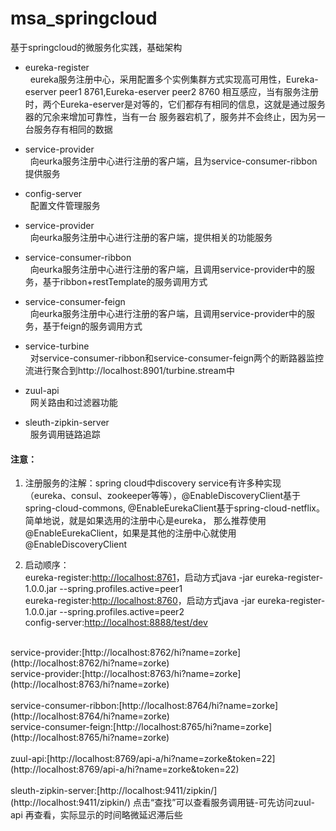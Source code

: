 # msa_springcloud
基于springcloud的微服务化实践，基础架构

* eureka-register<br>
&nbsp;&nbsp;eureka服务注册中心，采用配置多个实例集群方式实现高可用性，Eureka-eserver peer1 8761,Eureka-eserver peer2 8760
相互感应，当有服务注册时，两个Eureka-eserver是对等的，它们都存有相同的信息，这就是通过服务器的冗余来增加可靠性，当有一台
服务器宕机了，服务并不会终止，因为另一台服务存有相同的数据

* service-provider<br>
&nbsp;&nbsp;向eurka服务注册中心进行注册的客户端，且为service-consumer-ribbon提供服务

* config-server<br>
&nbsp;&nbsp;配置文件管理服务

* service-provider<br>
&nbsp;&nbsp;向eurka服务注册中心进行注册的客户端，提供相关的功能服务

* service-consumer-ribbon<br>
&nbsp;&nbsp;向eurka服务注册中心进行注册的客户端，且调用service-provider中的服务，基于ribbon+restTemplate的服务调用方式
* service-consumer-feign<br>
&nbsp;&nbsp;向eurka服务注册中心进行注册的客户端，且调用service-provider中的服务，基于feign的服务调用方式
* service-turbine<br>
&nbsp;&nbsp;对service-consumer-ribbon和service-consumer-feign两个的断路器监控流进行聚合到http://localhost:8901/turbine.stream中

* zuul-api<br>
&nbsp;&nbsp;网关路由和过滤器功能

* sleuth-zipkin-server<br>
&nbsp;&nbsp;服务调用链路追踪

#### 注意：
1. 注册服务的注解：spring cloud中discovery service有许多种实现（eureka、consul、zookeeper等等），@EnableDiscoveryClient基于
spring-cloud-commons, @EnableEurekaClient基于spring-cloud-netflix。简单地说，就是如果选用的注册中心是eureka，
那么推荐使用@EnableEurekaClient，如果是其他的注册中心就使用@EnableDiscoveryClient

2. 启动顺序：<br>
eureka-register:[http://localhost:8761](http://localhost:8761)，启动方式java -jar eureka-register-1.0.0.jar --spring.profiles.active=peer1<br>
eureka-register:[http://localhost:8760](http://localhost:8760)，启动方式java -jar eureka-register-1.0.0.jar --spring.profiles.active=peer2<br>
config-server:[http://localhost:8888/test/dev](http://localhost:8888/test/dev)<br>
<br>
service-provider:[http://localhost:8762/hi?name=zorke](http://localhost:8762/hi?name=zorke)<br>
service-provider:[http://localhost:8763/hi?name=zorke](http://localhost:8763/hi?name=zorke)<br>
<br>
service-consumer-ribbon:[http://localhost:8764/hi?name=zorke](http://localhost:8764/hi?name=zorke)<br>
service-consumer-feign:[http://localhost:8765/hi?name=zorke](http://localhost:8765/hi?name=zorke)<br>
<br>
zuul-api:[http://localhost:8769/api-a/hi?name=zorke&token=22](http://localhost:8769/api-a/hi?name=zorke&token=22)<br>
<br>
sleuth-zipkin-server:[http://localhost:9411/zipkin/](http://localhost:9411/zipkin/) 点击“查找”可以查看服务调用链-可先访问zuul-api
再查看，实际显示的时间略微延迟滞后些<br>
